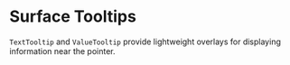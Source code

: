 # Surface Tooltips

`TextTooltip` and `ValueTooltip` provide lightweight overlays for displaying information near the pointer.

